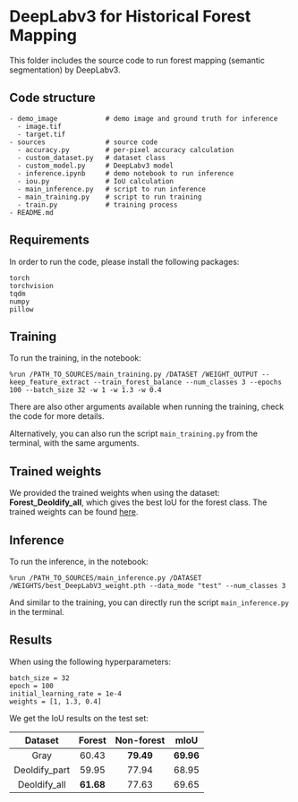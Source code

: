 # DeepLabv3 for Historical Forest Mapping

This folder includes the source code to run forest mapping (semantic segmentation) by DeepLabv3. 


## Code structure
```
- demo_image            # demo image and ground truth for inference  
  - image.tif
  - target.tif
- sources               # source code
  - accuracy.py         # per-pixel accuracy calculation
  - custom_dataset.py   # dataset class
  - custom_model.py     # DeepLabv3 model
  - inference.ipynb     # demo notebook to run inference
  - iou.py              # IoU calculation
  - main_inference.py   # script to run inference
  - main_training.py    # script to run training
  - train.py            # training process
- README.md
```


## Requirements
In order to run the code, please install the following packages:
```
torch 
torchvision 
tqdm 
numpy 
pillow
```

## Training
To run the training, in the notebook:
```
%run /PATH_TO_SOURCES/main_training.py /DATASET /WEIGHT_OUTPUT --keep_feature_extract --train_forest_balance --num_classes 3 --epochs 100 --batch_size 32 -w 1 -w 1.3 -w 0.4
```
There are also other arguments available when running the training, check the code for more details.

Alternatively, you can also run the script `main_training.py` from the terminal, with the same arguments.


## Trained weights
We provided the trained weights when using the dataset: __Forest_Deoldify_all__, which gives the best IoU for the forest class. The trained weights can be found [here](https://drive.google.com/file/d/1DfVE0w9eHPQx3NEKwiGiNQ3g4ZR8fhNI/view?usp=sharing). 


## Inference
To run the inference, in the notebook:
```
%run /PATH_TO_SOURCES/main_inference.py /DATASET /WEIGHTS/best_DeepLabV3_weight.pth --data_mode "test" --num_classes 3
```

And similar to the training, you can directly run the script `main_inference.py` in the terminal. 


## Results
When using the following hyperparameters:
```
batch_size = 32
epoch = 100
initial_learning_rate = 1e-4
weights = [1, 1.3, 0.4]
```
We get the IoU results on the test set:

|    Dataset     |   Forest  | Non-forest  |    mIoU   |
| :------------: | :-------: | :---------: | :-------: |
|      Gray      |   60.43   |  **79.49**  | **69.96** |
|  Deoldify_part |   59.95   |   77.94     |   68.95   |
|  Deoldify_all  | **61.68** |   77.63     |   69.65   |
